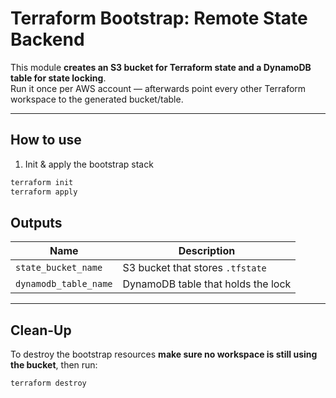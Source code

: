 # Terraform Bootstrap: Remote State Backend

This module **creates an S3 bucket for Terraform state and a DynamoDB
table for state locking**.  
Run it once per AWS account — afterwards point every other Terraform
workspace to the generated bucket/table.

---

## How to use

1) Init & apply the bootstrap stack
```bash
terraform init
terraform apply
```

## Outputs

| Name | Description |
|------|-------------|
| `state_bucket_name`   | S3 bucket that stores `.tfstate` |
| `dynamodb_table_name` | DynamoDB table that holds the lock |

---

## Clean-Up

To destroy the bootstrap resources **make sure no workspace is still using the bucket**, then run:

```bash
terraform destroy
```
